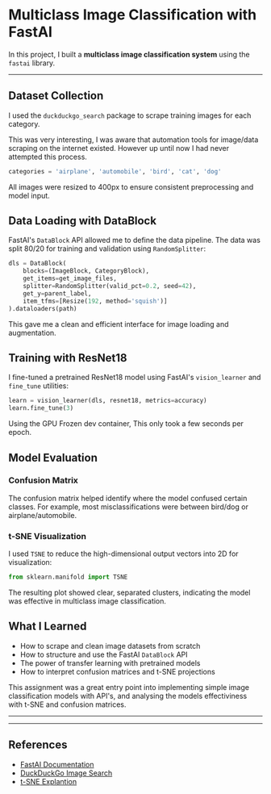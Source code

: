# Multiclass Image Classification with FastAI

In this project, I built a **multiclass image classification system** using the `fastai` library. 

---

## Dataset Collection

I used the `duckduckgo_search` package to scrape training images for each category.

This was very interesting, I was aware that automation tools for image/data scraping on the internet existed.
However up until now I had never attempted this process.

```python
categories = 'airplane', 'automobile', 'bird', 'cat', 'dog'
```

All images were resized to 400px to ensure consistent preprocessing and model input.


##  Data Loading with DataBlock

FastAI's `DataBlock` API allowed me to define the data pipeline. The data was split 80/20 for training and validation using `RandomSplitter`:

```python
dls = DataBlock(
    blocks=(ImageBlock, CategoryBlock),
    get_items=get_image_files,
    splitter=RandomSplitter(valid_pct=0.2, seed=42),
    get_y=parent_label,
    item_tfms=[Resize(192, method='squish')]
).dataloaders(path)
```

This gave me a clean and efficient interface for image loading and augmentation.


## Training with ResNet18

I fine-tuned a pretrained ResNet18 model using FastAI's `vision_learner` and `fine_tune` utilities:

```python
learn = vision_learner(dls, resnet18, metrics=accuracy)
learn.fine_tune(3)
```

Using the GPU Frozen dev container, This only took a few seconds per epoch.



## Model Evaluation

### Confusion Matrix
The confusion matrix helped identify where the model confused certain classes. For example, most misclassifications were between bird/dog or airplane/automobile.

### t-SNE Visualization
I used `TSNE` to reduce the high-dimensional output vectors into 2D for visualization:

```python
from sklearn.manifold import TSNE
```

The resulting plot showed clear, separated clusters, indicating the model was effective in multiclass image classification.



## What I Learned

- How to scrape and clean image datasets from scratch
- How to structure and use the FastAI `DataBlock` API
- The power of transfer learning with pretrained models
- How to interpret confusion matrices and t-SNE projections

This assignment was a great entry point into implementing simple image classification models with API's, 
and analysing the models effectiviness with t-SNE and confusion matrices.

---

---

## References
- [FastAI Documentation](https://docs.fast.ai/)
- [DuckDuckGo Image Search](https://pypi.org/project/duckduckgo-search/)
- [t-SNE Explantion](https://www.youtube.com/watch?v=RJVL80Gg3lA)

